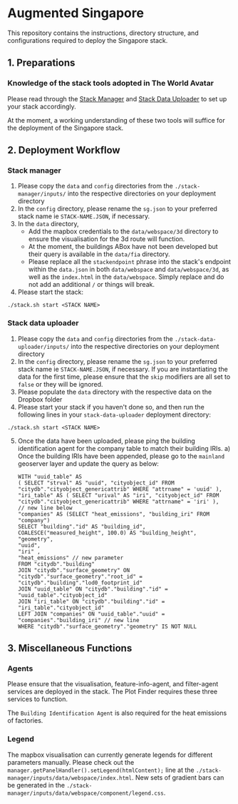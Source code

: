 # Augmented Singapore
This repository contains the instructions, directory structure, and configurations required to deploy the Singapore stack. 

## 1. Preparations
### Knowledge of the stack tools adopted in The World Avatar
Please read through the [Stack Manager](https://github.com/cambridge-cares/TheWorldAvatar/tree/main/Deploy/stacks/dynamic/stack-manager) and [Stack Data Uploader](https://github.com/cambridge-cares/TheWorldAvatar/tree/main/Deploy/stacks/dynamic/stack-data-uploader) to set up your stack accordingly.

At the moment, a working understanding of these two tools will suffice for the deployment of the Singapore stack.

## 2. Deployment Workflow
### Stack manager
1) Please copy the `data` and `config` directories from the `./stack-manager/inputs/` into the respective directories on your deployment directory
2) In the `config` directory, please rename the `sg.json` to your preferred stack name ie `STACK-NAME.JSON`, if necessary.
3) In the `data` directory, 
    - Add the mapbox credentials to the `data/webspace/3d` directory to ensure the visualisation for the 3d route will function. 
    - At the moment, the buildings ABox have not been developed but their query is available in the `data/fia` directory.
    - Please replace all the `stackendpoint` phrase into the stack's endpoint within the `data.json` in both `data/webspace` and `data/webspace/3d`, as well as the `index.html` in the `data/webspace`. Simply replace and do not add an additional `/` or things will break.
4) Please start the stack:
```
./stack.sh start <STACK NAME>
```

### Stack data uploader
1) Please copy the `data` and `config` directories from the `./stack-data-uploader/inputs/` into the respective directories on your deployment directory
2) In the `config` directory, please rename the `sg.json` to your preferred stack name ie `STACK-NAME.JSON`, if necessary. If you are instantiating the data for the first time, please ensure that the `skip` modifiers are all set to `false` or they will be ignored.
3) Please populate the `data` directory with the respective data on the Dropbox folder
4) Please start your stack if you haven't done so, and then run the following lines in your `stack-data-uploader` deployment directory:
```
./stack.sh start <STACK NAME>
```

5) Once the data have been uploaded, please ping the building identification agent for the company table to match their building IRIs. 
    a) Once the building IRIs have been appended, please go to the `mainland` geoserver layer and update the query as below:
    ```
    WITH "uuid_table" AS 
    ( SELECT "strval" AS "uuid", "cityobject_id" FROM "citydb"."cityobject_genericattrib" WHERE "attrname" = 'uuid' ), 
    "iri_table" AS ( SELECT "urival" AS "iri", "cityobject_id" FROM "citydb"."cityobject_genericattrib" WHERE "attrname" = 'iri' ), 
    // new line below
    "companies" AS (SELECT "heat_emissions", "building_iri" FROM "company") 
    SELECT "building"."id" AS "building_id", 
    COALESCE("measured_height", 100.0) AS "building_height", 
    "geometry", 
    "uuid", 
    "iri" ,
    "heat_emissions" // new parameter
    FROM "citydb"."building" 
    JOIN "citydb"."surface_geometry" ON "citydb"."surface_geometry"."root_id" = "citydb"."building"."lod0_footprint_id" 
    JOIN "uuid_table" ON "citydb"."building"."id" = "uuid_table"."cityobject_id" 
    JOIN "iri_table" ON "citydb"."building"."id" = "iri_table"."cityobject_id"
    LEFT JOIN "companies" ON "uuid_table"."uuid" = "companies"."building_iri" // new line
    WHERE "citydb"."surface_geometry"."geometry" IS NOT NULL
    ```
## 3. Miscellaneous Functions
### Agents
Please ensure that the visualisation, feature-info-agent, and filter-agent services are deployed in the stack. The Plot Finder requires these three services to function.

The `Building Identification Agent` is also required for the heat emissions of factories.

### Legend
The mapbox visualisation can currently generate legends for different parameters manually. Please  check out the `manager.getPanelHandler().setLegend(htmlContent);` line at the `./stack-manager/inputs/data/webspace/index.html`.
New sets of gradient bars can be generated in the `./stack-manager/inputs/data/webspace/component/legend.css`.
